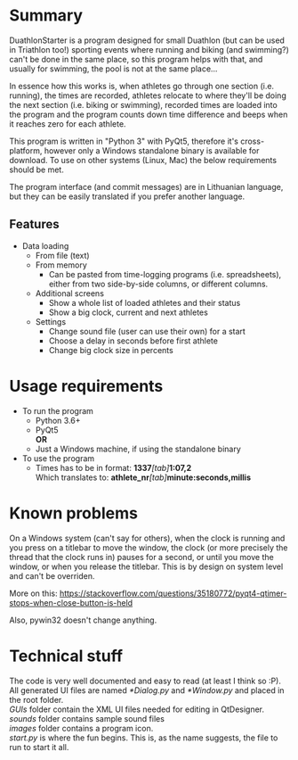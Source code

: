 # Summary #

DuathlonStarter is a program designed for small Duathlon (but can be used in Triathlon too!) sporting events where running and biking (and swimming?) can't be done in the same place, so this program helps with that, and usually for swimming, the pool is not at the same place...

In essence how this works is, when athletes go through one section (i.e. running), the times are recorded, athletes relocate to where they'll be doing the next section (i.e. biking or swimming), recorded times are loaded into the program and the program counts down time difference and beeps when it reaches zero for each athlete.

This program is written in "Python 3" with PyQt5, therefore it's cross-platform, however only a Windows standalone binary is available for download. To use on other systems (Linux, Mac) the below requirements should be met.

The program interface (and commit messages) are in Lithuanian language, but they can be easily translated if you prefer another language.

## Features ##

+ Data loading
    * From file (text)
    + From memory
        * Can be pasted from time-logging programs (i.e. spreadsheets),  
          either from two side-by-side columns, or different columns.
    + Additional screens
        * Show a whole list of loaded athletes and their status
        * Show a big clock, current and next athletes
    + Settings
        * Change sound file (user can use their own) for a start
        * Choose a delay in seconds before first athlete
        * Change big clock size in percents

# Usage requirements #

+ To run the program
    * Python 3.6+
    * PyQt5  
    **OR**  
    * Just a Windows machine, if using the standalone binary
+ To use the program
    * Times has to be in format: **1337**_[tab]_**1:07,2**  
      Which translates to: **athlete_nr**_[tab]_**minute:seconds,millis**
  
# Known problems #

On a Windows system (can't say for others), when the clock is running and you press on a titlebar to move the window, the clock (or more precisely the thread that the clock runs in) pauses for a second, or until you move the window, or when you release the titlebar. This is by design on system level and can't be overriden.

More on this: https://stackoverflow.com/questions/35180772/pyqt4-qtimer-stops-when-close-button-is-held

Also, pywin32 doesn't change anything.

# Technical stuff #

The code is very well documented and easy to read (at least I think so :P).  
All generated UI files are named _*Dialog.py_ and _*Window.py_ and placed in the root folder.  
_GUIs_ folder contain the XML UI files needed for editing in QtDesigner.  
_sounds_ folder contains sample sound files  
_images_ folder contains a program icon.  
_start.py_ is where the fun begins. This is, as the name suggests, the file to run to start it all.

